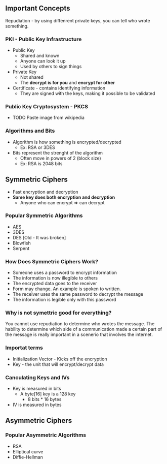 


## Important Concepts
Repudiation - by using diffenrent private keys,
you can tell who wrote something.

### PKI - Public Key Infrastructure
- Public Key
	- Shared and known
	- Anyone can look it up
	- Used by others to sign things
- Private Key
	- Not shared
	- The **decrypt is for you** and **encrypt for other**
- Certificate - contains identifying information 
	- They are signed with the keys, making it possible to be validated

### Public Key Cryptosystem - PKCS
- TODO Paste image from wikipedia

### Algorithms and Bits
- Algorithm is how something is encrypted/decrypted
	- Ex: RSA or 3DES
- Bits represent the strenght of the algorithm
	- Often move in powers of 2 (block size)
	- Ex: RSA is 2048 bits

## Symmetric Ciphers
- Fast encryption and decryption
- **Same key does both encryption and decryption**
	- Anyone who can encrypt => can decrypt

### Popular Symmetric Algorithms
- AES
- 3DES 
- DES [Old - It was broken]
- Blowfish
- Serpent

### How Does Symmetric Ciphers Work?
- Someone uses a password to encrypt information
- The information is now illegible to others
- The encrypted data goes to the receiver
- Form may change. An example is spoken to written.
- The receiver uses the same password to decrypt the message
- The information is legible only with this password

### Why is not symettric good for everything?
You cannot use repudiation to determine who wrotes the message. The hability to determine which side of a communication made a certain part of the message is really important in a scenerio that involves the internet.

### Importat terms
- Initialization Vector - Kicks off the encryption
- Key - the unit that will encrypt/decrypt data

### Canculating Keys and IVs
- Key is measured in bits
	- A byte[16] key is a 128 key
		- 8 bits * 16 bytes
- IV is measured in bytes 

## Asymmetric Ciphers

### Popular Asymmetric Algorithms
- RSA
- Elliptical curve
- Diffie-Hellman   
